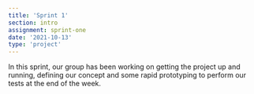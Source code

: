 ```yaml
---
title: 'Sprint 1'
section: intro
assignment: sprint-one
date: '2021-10-13'
type: 'project'
---
```


In this sprint, our group has been working on getting the project up and running, defining our concept and some rapid prototyping to perform our tests at the end of the week.
